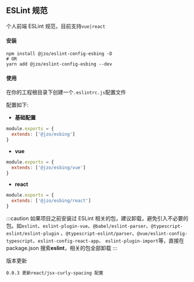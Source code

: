 ## ESLint 规范

个人前端 ESLint 规范，目前支持`vue|react`

#### 安装

```shell
npm install @jzo/eslint-config-esbing -D
# OR
yarn add @jzo/eslint-config-esbing --dev
```

#### 使用

在你的工程根目录下创建一个`.eslintrc.js`配置文件

配置如下:

- **基础配置**

```js
module.exports = {
  extends: ['@jzo/esbing']
}
```

- **vue**

```js
module.exports = {
  extends: ['@jzo/esbing/vue']
}
```

- **react**

```js
module.exports = {
  extends: ['@jzo/esbing/react']
}
```

:::caution
如果项目之前安装过 ESLint 相关的包，建议卸载，避免引入不必要的包。如`eslint`、`eslint-plugin-vue`、`@babel/eslint-parser`、`@typescript-eslint/eslint-plugin` 、`@typescript-eslint/parser`、`@vue/eslint-config-typescript`、`eslint-config-react-app`、
`eslint-plugin-import`等，直接在 package.json 搜索**eslint**，相关的包全部卸载
:::

版本更新

```
0.0.3 更新react/jsx-curly-spacing 配置
```
